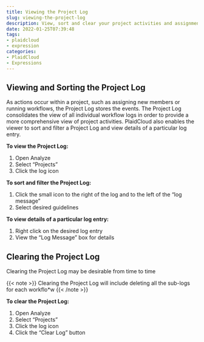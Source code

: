 ```yaml
---
title: Viewing the Project Log
slug: viewing-the-project-log
description: View, sort and clear your project activities and assignments
date: 2022-01-25T07:39:48
tags:
- plaidcloud
- expression
categories:
- PlaidCloud
- Expressions
---
```



## Viewing and Sorting the Project Log

As actions occur within a project, such as assigning new members or running workflows, the Project Log stores the events. The Project Log consolidates the view 
of all individual workflow logs in order to provide a more comprehensive view of project activities. PlaidCloud also enables the viewer to sort and 
filter a Project Log and view details of a particular log entry.


**To view the Project Log:**
1. Open Analyze
2. Select “Projects”
3. Click the log icon

**To sort and filter the Project Log:**
1. Click the small icon to the right of the log and to the left of the “log message”
2. Select desired guidelines

**To view details of a particular log entry:**
1. Right click on the desired log entry
2. View the “Log Message” box for details

## Clearing the Project Log

Clearing the Project Log may be desirable from time to time

{{< note >}}
Clearing the Project Log will include deleting all the sub-logs for each workflo*w
{{< /note >}}

**To clear the Project Log:**
1. Open Analyze
2. Select “Projects”
3. Click the log icon
4. Click the “Clear Log” button

